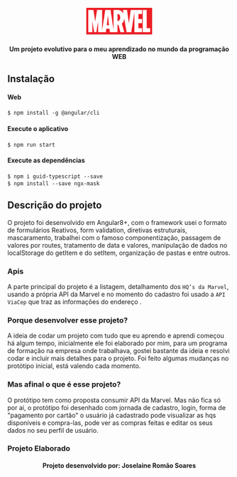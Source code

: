<p align="center">
  <img  src="https://github.com/joselainejrs/marvel/blob/main/web/src/assets/img/logo.png" width="150px" alt="Imagem">
</p>

<h4 align="center">
Um projeto evolutivo para o meu aprendizado no mundo da programação WEB
</h4>

## Instalação

#### Web
```
$ npm install -g @angular/cli
```

####  Execute o aplicativo
```
$ npm run start
```
####  Execute as dependências
```
$ npm i guid-typescript --save
$ npm install --save ngx-mask
```
## Descrição do projeto

O projeto foi desenvolvido em Angular8+, com o framework usei o formato de formulários Reativos, form validation, diretivas estruturais, mascaramento, trabalhei com o famoso componentização, passagem de valores por routes, tratamento de data e valores, manipulação de dados no localStorage do getItem e do setItem, organização de pastas e entre outros.

### Apis

A parte principal do projeto é a listagem, detalhamento dos `HQ’s da Marvel`, usando a própria API da Marvel e no momento do cadastro foi usado a `API ViaCep` que traz as informações do endereço . 

### Porque desenvolver esse projeto?

A ideia de codar um projeto com tudo que eu aprendo e aprendi começou há algum tempo, inicialmente ele foi elaborado por mim, para um programa de formação na empresa onde trabalhava, gostei bastante da ideia e resolvi codar e incluir mais detalhes para o projeto. Foi feito algumas mudanças no protótipo inicial, está valendo cada momento.

### Mas afinal o que é esse projeto?

O protótipo tem como proposta consumir API da Marvel. Mas não fica só por ai, o protótipo foi desenhado com jornada de cadastro, login, forma de "pagamento por cartão" o usuário já cadastrado pode visualizar as hqs disponíveis e compra-las, pode ver as compras feitas e editar os seus dados no seu perfil de usuário.

### Projeto Elaborado


<h4 align="center">
Projeto desenvolvido por: Joselaine Romão Soares
</h4>





